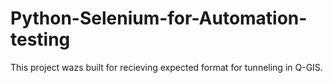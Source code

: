 # Python-Selenium-for-Automation-testing
This project wazs built for recieving expected format for tunneling in Q-GIS.
